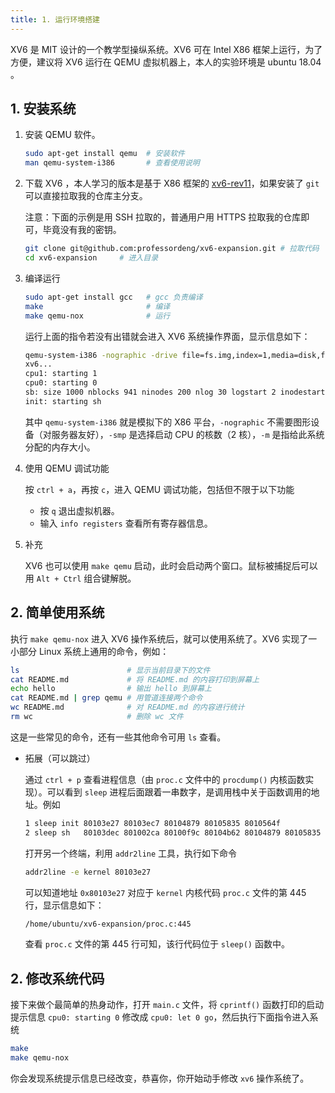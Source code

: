 ```yaml
---
title: 1. 运行环境搭建
---
```


XV6 是 MIT 设计的一个教学型操纵系统。XV6 可在 Intel X86 框架上运行，为了方便，建议将 XV6 运行在 QEMU 虚拟机器上，本人的实验环境是 ubuntu 18.04 。

## 1. 安装系统

1. 安装 QEMU 软件。

   ```bash
   sudo apt-get install qemu  # 安装软件
   man qemu-system-i386       # 查看使用说明
   ```

2. 下载 XV6 ，本人学习的版本是基于 X86 框架的 [xv6-rev11](https://github.com/mit-pdos/xv6-public/releases)，如果安装了 `git` 可以直接拉取我的仓库主分支。

   注意：下面的示例是用 SSH 拉取的，普通用户用 HTTPS 拉取我的仓库即可，毕竟没有我的密钥。
   
   ```bash
   git clone git@github.com:professordeng/xv6-expansion.git # 拉取代码
   cd xv6-expansion     # 进入目录
   ```
   
3. 编译运行

   ```bash
   sudo apt-get install gcc   # gcc 负责编译
   make                       # 编译
   make qemu-nox              # 运行
   ```

   运行上面的指令若没有出错就会进入 XV6 系统操作界面，显示信息如下：

   ```bash
   qemu-system-i386 -nographic -drive file=fs.img,index=1,media=disk,format=raw -drive file=xv6.img,index=0,media=disk,format=raw -smp 2 -m 512 
   xv6...
   cpu1: starting 1
   cpu0: starting 0
   sb: size 1000 nblocks 941 ninodes 200 nlog 30 logstart 2 inodestart 32 bmap start 58
   init: starting sh
   ```

   其中 `qemu-system-i386` 就是模拟下的 X86 平台，`-nographic` 不需要图形设备（对服务器友好），`-smp` 是选择启动 CPU 的核数（2 核），`-m` 是指给此系统分配的内存大小。

4. 使用 QEMU 调试功能

   按 `ctrl + a`，再按 `c`，进入 QEMU 调试功能，包括但不限于以下功能

   - 按 `q` 退出虚拟机器。
   - 输入 `info registers` 查看所有寄存器信息。

5. 补充

   XV6 也可以使用 `make qemu` 启动，此时会启动两个窗口。鼠标被捕捉后可以用 `Alt + Ctrl` 组合键解脱。

## 2. 简单使用系统

执行 `make qemu-nox` 进入 XV6 操作系统后，就可以使用系统了。XV6 实现了一小部分 Linux 系统上通用的命令，例如：

```bash
ls                        # 显示当前目录下的文件
cat README.md             # 将 README.md 的内容打印到屏幕上
echo hello                # 输出 hello 到屏幕上
cat README.md | grep qemu # 用管道连接两个命令
wc README.md              # 对 README.md 的内容进行统计
rm wc                     # 删除 wc 文件
```

这是一些常见的命令，还有一些其他命令可用 `ls` 查看。

- 拓展（可以跳过）

  通过 `ctrl + p` 查看进程信息（由 `proc.c` 文件中的 `procdump()` 内核函数实现）。可以看到 `sleep` 进程后面跟着一串数字，是调用栈中关于函数调用的地址。例如

  ```bash
  1 sleep init 80103e27 80103ec7 80104879 80105835 8010564f
  2 sleep sh   80103dec 801002ca 80100f9c 80104b62 80104879 80105835 8010564f
  ```

  打开另一个终端，利用 `addr2line` 工具，执行如下命令

  ```bash
  addr2line -e kernel 80103e27
  ```

  可以知道地址 `0x80103e27` 对应于 `kernel` 内核代码 `proc.c` 文件的第 445 行，显示信息如下：

  ```bash
  /home/ubuntu/xv6-expansion/proc.c:445
  ```

  查看 `proc.c` 文件的第 445 行可知，该行代码位于 `sleep()` 函数中。

## 2. 修改系统代码

接下来做个最简单的热身动作，打开 `main.c` 文件，将 `cprintf()` 函数打印的启动提示信息 `cpu0: starting 0` 修改成 `cpu0: let 0 go`，然后执行下面指令进入系统

```bash
make 
make qemu-nox
```

你会发现系统提示信息已经改变，恭喜你，你开始动手修改 `xv6` 操作系统了。 





